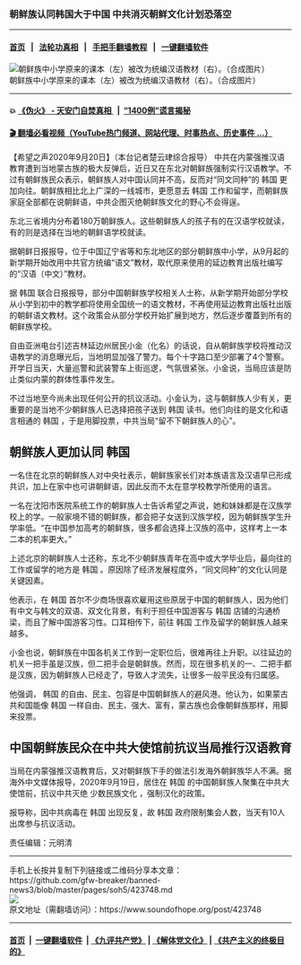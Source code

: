 ### 朝鲜族认同韩国大于中国 中共消灭朝鲜文化计划恐落空
------------------------

#### [首页](https://github.com/gfw-breaker/banned-news3/blob/master/README.md) &nbsp;&nbsp;|&nbsp;&nbsp; [法轮功真相](https://github.com/begood0513/basic/blob/master/README.md)  &nbsp;&nbsp;|&nbsp;&nbsp; [手把手翻墙教程](https://github.com/gfw-breaker/guides/wiki)  &nbsp;&nbsp;|&nbsp;&nbsp; [一键翻墙软件](https://github.com/gfw-breaker/nogfw/blob/master/README.md)  



<div><img alt="朝鲜族中小学原来的课本（左）被改为统编汉语教材（右）。（合成图片）" src="https://img.soundofhope.org/2020-09/bkn-20200915224830585-0915_00952_001_01p-800x450-1600602846961.jpg"/>
<br/><figcaption class="caption">
 朝鲜族中小学原来的课本（左）被改为统编汉语教材（右）。（合成图片）
</figcaption></div><hr/>

#### 💥 [《伪火》 - 天安门自焚真相 ](http://158.247.195.190:10000/videos/blog/weihuo.html)&nbsp; |&nbsp; [“1400例”谎言揭秘  ](http://158.247.195.190:10000/videos/blog/jiexi1400.html)

#### [ 🎬  翻墙必看视频（YouTube热门频道、网站代理、时事热点、历史事件 ...）](https://github.com/gfw-breaker/links/blob/master/banned.md)

<div><div class="Content__Wrapper sc-1bvya0-0 grZQxZ">
 <p class="meta-top">
  <span class="meta">
   【希望之声2020年9月20日】（本台记者楚云珒综合报导）
  </span>
  中共在内蒙强推汉语教育遭到当地蒙古族的极大反弹后，近日又在东北对朝鲜族强制实行汉语教学。不过有朝鲜族民众表示，朝鲜族人对中国认同并不高，反而对“同文同种”的
  <ok href="/term/1700">
   韩国
  </ok>
  更加向往。朝鲜族相比北上广深的一线城市，更愿意去
  <ok href="/term/1700">
   韩国
  </ok>
  工作和留学，而朝鲜族家庭全部都在说朝鲜语，中共企图灭绝朝鲜族文化的野心不会得逞。
 </p>
 <p>
  东北三省境内分布着180万朝鲜族人。这些朝鲜族人的孩子有的在汉语学校就读，有的则是选择在当地的朝鲜语学校就读。
 </p>
 <div class="AD_Embed__Wrap-sc-1xslmin-0 igMuqX module desktop">
  <div>
  </div>
 </div>
 <p>
  据朝鲜日报报导，位于中国辽宁省等和东北地区的部分朝鲜族中小学，从9月起的新学期开始改用中共官方统编“语文”教材，取代原来使用的延边教育出版社编写的“汉语（中文）”教材。
 </p>
 <p>
  据
  <ok href="/term/1700">
   韩国
  </ok>
  联合日报报导，部分中国朝鲜族学校相关人士称，从新学期开始部分学校从小学到初中的教学都将使用全国统一的语文教材，不再使用延边教育出版社出版的朝鲜语文教材。这个政策会从部分学校开始扩展到地方，然后逐步覆蓋到所有的朝鲜族学校。
 </p>
 <p>
  自由亚洲电台引述吉林延边州居民小金（化名）的话说，自从朝鲜族学校将推动汉语教学的消息曝光后，当地明显加强了警力。每个十字路口至少部署了4个警察。开学日当天，大量巡警和武装警车上街巡逻，气氛很紧张。小金说，当局应该是防止类似内蒙的群体性事件发生。
 </p>
 <p>
  不过当地至今尚未出现任何公开的抗议活动。小金认为，这与朝鲜族人少有关，更重要的是当地不少朝鲜族人已选择把孩子送到
  <ok href="/term/1700">
   韩国
  </ok>
  读书。他们向往的是文化和语言相通的
  <ok href="/term/1700">
   韩国
  </ok>
  ，于是用脚投票，中共当局“留不下朝鲜族人的心”。
 </p>
 <h2>
  朝鲜族人更加认同
  <ok href="/term/1700">
   韩国
  </ok>
 </h2>
 <p>
  一名住在北京的朝鲜族人对中央社表示，朝鲜族家长们对本族语言及汉语早已形成共识，加上在家中也可讲朝鲜语，因此反而不太在意学校教学所使用的语言。
 </p>
 <p>
  一名在沈阳市医院系统工作的朝鲜族人士告诉希望之声说，她和妹妹都是在汉族学校上的学。一般家境不错的朝鲜族，都会把子女送到汉族学校，因为朝鲜族学生升学率低。“在中国参加高考的朝鲜族，很多都会选择上汉族的高中，这样考上一本二本的机率更大。”
 </p>
 <p>
  上述北京的朝鲜族人士还称，东北不少朝鲜族青年在高中或大学毕业后，最向往的工作或留学的地方是
  <ok href="/term/1700">
   韩国
  </ok>
  。原因除了经济发展程度外，“同文同种”的文化认同是关键因素。
 </p>
 <p>
  他表示，在
  <ok href="/term/1700">
   韩国
  </ok>
  首尔不少商场很喜欢雇用这些原居于中国的朝鲜族人，因为他们有中文与韩文的双语、双文化背景，有利于担任中国游客与
  <ok href="/term/1700">
   韩国
  </ok>
  店铺的沟通桥梁，而且了解中国游客习性。口耳相传下，前往
  <ok href="/term/1700">
   韩国
  </ok>
  工作及留学的朝鲜族人越来越多。
 </p>
 <p>
  小金也说，朝鲜族在中国各机关工作到一定职位后，很难再往上升职。以往延边的机关一把手虽是汉族，但二把手会是朝鲜族。然而，现在很多机关的一、二把手都是汉族，因为朝鲜族人已经走了，导致人才流失，让很多一般平民没有归属感。
 </p>
 <p>
  他强调，
  <ok href="/term/1700">
   韩国
  </ok>
  的自由、民主、包容是中国朝鲜族人的避风港。他认为，如果蒙古共和国能像
  <ok href="/term/1700">
   韩国
  </ok>
  一样自由、民主、强大、富有，蒙古族也会像朝鲜族那样，用脚来投票。
 </p>
 <h2>
  中国朝鲜族民众在中共大使馆前抗议当局推行汉语教育
 </h2>
 <p>
  当局在内蒙强推汉语教育后，又对朝鲜族下手的做法引发海外朝鲜族华人不满。据海外中文媒体报导，2020年9月19日，居住在
  <ok href="/term/1700">
   韩国
  </ok>
  的中国朝鲜族人聚集在中共大使馆前，抗议中共灭绝
  <ok href="/term/379882">
   少数民族文化
  </ok>
  ，强制汉化的政策。
 </p>
 <p>
  报导称，因中共病毒在
  <ok href="/term/1700">
   韩国
  </ok>
  出现反复，故
  <ok href="/term/1700">
   韩国
  </ok>
  政府限制集会人数，当天有10人出席参与抗议活动。
 </p>
 <p class="meta-btm">
  责任编辑：元明清
 </p>
</div>
</div>
<hr/>
手机上长按并复制下列链接或二维码分享本文章：<br/>
https://github.com/gfw-breaker/banned-news3/blob/master/pages/soh5/423748.md <br/>
<a href='https://github.com/gfw-breaker/banned-news3/blob/master/pages/soh5/423748.md'><img src='https://github.com/gfw-breaker/banned-news3/blob/master/pages/soh5/423748.md.png'/></a> <br/>
原文地址（需翻墙访问）：https://www.soundofhope.org/post/423748


------------------------
#### [首页](https://github.com/gfw-breaker/banned-news3/blob/master/README.md) &nbsp;|&nbsp; [一键翻墙软件](https://github.com/gfw-breaker/nogfw/blob/master/README.md) &nbsp;| [《九评共产党》](https://github.com/gfw-breaker/9ping.md/blob/master/README.md#九评之一评共产党是什么) | [《解体党文化》](https://github.com/gfw-breaker/jtdwh.md/blob/master/README.md) | [《共产主义的终极目的》](https://github.com/gfw-breaker/gczydzjmd.md/blob/master/README.md)


<img src='http://gfw-breaker.win/banned-news3/pages/soh5/423748.md' width='0px' height='0px'/>